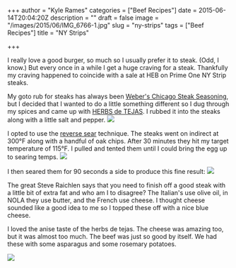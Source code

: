 +++
author = "Kyle Rames"
categories = ["Beef Recipes"]
date = 2015-06-14T20:04:20Z
description = ""
draft = false
image = "/images/2015/06/IMG_6766-1.jpg"
slug = "ny-strips"
tags = ["Beef Recipes"]
title = "NY Strips"

+++

I really love a good burger, so much so I usually prefer it to steak. (Odd, I know.) But every once in a while I get a huge craving for a steak. Thankfully my craving happened to coincide with a sale at HEB on Prime One NY Strip steaks.

My goto rub for steaks has always been [Weber's Chicago Steak Seasoning](http://www.weberseasonings.com/product-detail?id=3), but I decided that I wanted to do a little something different so I dug through my spices and came up with [HERBS de TEJAS](http://www.imaginelavender.com/products/herbs-de-tejas-with-dried-green-chilies). I rubbed it into the steaks along with a little salt and pepper.
![](/images/2015/06/IMG_6752.jpg)

I opted to use the [reverse sear](http://amazingribs.com/tips_and_technique/cooking_temperatures_and_reverse_sear.html) technique. The steaks went on indirect at 300°F along with a handful of oak chips. After 30 minutes they hit my target temperature of 115°F. I pulled and tented them until I could bring the egg up to searing temps.
![](/images/2015/06/IMG_6759.jpg)

I then seared them for 90 seconds a side to produce this fine result:
![](/images/2015/06/IMG_6765.jpg)

The great Steve Raichlen says that you need to finish off a good steak with a little bit of extra fat and who am I to disagree? The Italian's use olive oil, in NOLA they use butter, and the French use cheese. I thought cheese sounded like a good idea to me so I topped these off with a nice blue cheese. 

I loved the anise taste of the herbs de tejas. The cheese was amazing too, but it was almost too much. The beef was just so good by itself. We had these with some asparagus and some rosemary potatoes.

![](/images/2015/06/IMG_6766.jpg)


